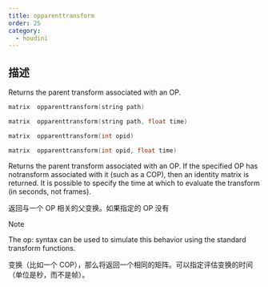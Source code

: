 ```yaml
---
title: opparenttransform
order: 25
category:
  - houdini
---
```

    
## 描述

Returns the parent transform associated with an OP.

```c
matrix  opparenttransform(string path)
```

```c
matrix  opparenttransform(string path, float time)
```

```c
matrix  opparenttransform(int opid)
```

```c
matrix  opparenttransform(int opid, float time)
```

Returns the parent transform associated with an OP. If the specified OP has
notransform associated with it (such as a COP), then an identity matrix is
returned. It is possible to specify the time at which to evaluate the
transform (in seconds, not frames).

返回与一个 OP 相关的父变换。如果指定的 OP 没有

Note

The op: syntax can be used to simulate this behavior using the standard
transform functions.

变换（比如一个 COP），那么将返回一个相同的矩阵。可以指定评估变换的时间（单位是秒，而不是帧）。
